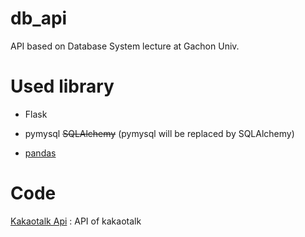 # db_api
API based on Database System lecture at Gachon Univ.

# Used library

- Flask

- pymysql ~~SQLAlchemy~~ (pymysql will be replaced by SQLAlchemy)

- [pandas](https://pandas.pydata.org/pandas-docs/stable/reference/index.html)

# Code

[Kakaotalk Api](https://github.com/lHealMel/db_api/blob/main/kakao_talk.py) : API of kakaotalk
